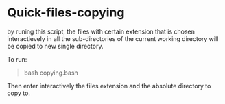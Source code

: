 # Quick-files-copying
by runing this script, the files with certain extension that is chosen interactievely in all the sub-directories
of the current working directory will be copied to new single directory.

To run:
> bash copying.bash

Then enter interactively the files extension and the absolute directory to copy to.
